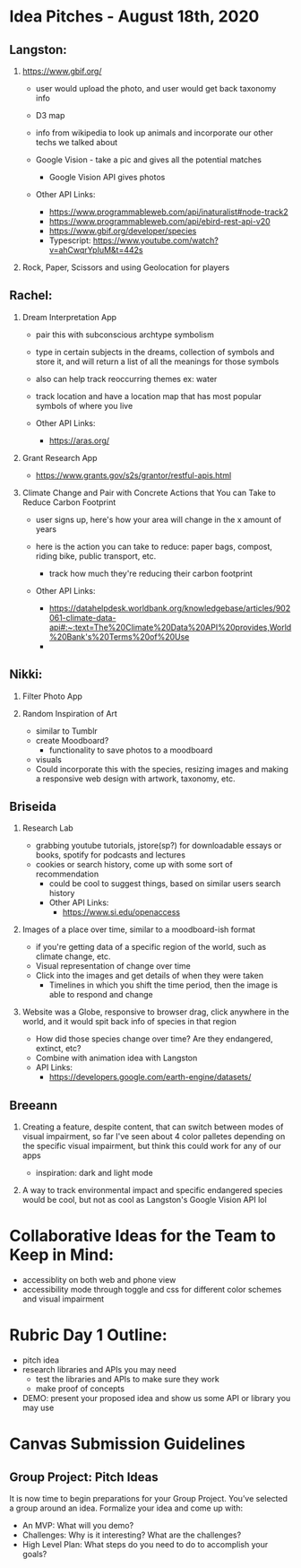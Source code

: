 # Idea Pitches - August 18th, 2020 

## Langston: 
1. https://www.gbif.org/ 
    - user would upload the photo, and user would get back taxonomy info 
    - D3 map 
    - info from wikipedia to look up animals and incorporate our other techs we talked about 
    - Google Vision - take a pic and gives all the potential matches 
        - Google Vision API gives photos 

    - Other API Links: 
        - https://www.programmableweb.com/api/inaturalist#node-track2
        - https://www.programmableweb.com/api/ebird-rest-api-v20
        - https://www.gbif.org/developer/species
        - Typescript: https://www.youtube.com/watch?v=ahCwqrYpIuM&t=442s 

2. Rock, Paper, Scissors and using Geolocation for players 

## Rachel: 
1. Dream Interpretation App 
    - pair this with subconscious archtype symbolism 
    - type in certain subjects in the dreams, collection of symbols and store it, and will return a list of all the meanings for those symbols 
    - also can help track reoccurring themes ex: water 
    - track location and have a location map that has most popular symbols of where you live 

    - Other API Links: 
        - https://aras.org/ 

2. Grant Research App 
    - https://www.grants.gov/s2s/grantor/restful-apis.html

3. Climate Change and Pair with Concrete Actions that You can Take to Reduce Carbon Footprint 
    - user signs up, here's how your area will change in the x amount of years 
    - here is the action you can take to reduce: paper bags, compost, riding bike, public transport, etc. 
        - track how much they're reducing their carbon footprint 

    - Other API Links: 
        - https://datahelpdesk.worldbank.org/knowledgebase/articles/902061-climate-data-api#:~:text=The%20Climate%20Data%20API%20provides,World%20Bank's%20Terms%20of%20Use 
        - 

## Nikki: 
1. Filter Photo App 

2. Random Inspiration of Art 
    - similar to Tumblr 
    - create Moodboard? 
        - functionality to save photos to a moodboard 
    - visuals 
    - Could incorporate this with the species, resizing images and making a responsive web design with artwork, taxonomy, etc. 

## Briseida
1. Research Lab 
    - grabbing youtube tutorials, jstore(sp?) for downloadable essays or books, spotify for podcasts and lectures 
    - cookies or search history, come up with some sort of recommendation
        - could be cool to suggest things, based on similar users search history 
        - Other API Links: 
            - https://www.si.edu/openaccess 

2. Images of a place over time, similar to a moodboard-ish format 
    - if you're getting data of a specific region of the world, such as climate change, etc. 
    - Visual representation of change over time 
    - Click into the images and get details of when they were taken
        - Timelines in which you shift the time period, then the image is able to respond and change 

3. Website was a Globe, responsive to browser drag, click anywhere in the world, and it would spit back info of species in that region 
    - How did those species change over time? Are they endangered, extinct, etc? 
    - Combine with animation idea with Langston 
    - API Links: 
        - https://developers.google.com/earth-engine/datasets/

## Breeann 
1. Creating a feature, despite content, that can switch between modes of visual impairment, so far I've seen about 4 color palletes depending on the specific visual impairment, but think this could work for any of our apps
    - inspiration: dark and light mode 

2. A way to track environmental impact and specific endangered species would be cool, but not as cool as Langston's Google Vision API lol 

# Collaborative Ideas for the Team to Keep in Mind: 
- accessiblity on both web and phone view 
- accessibility mode through toggle and css for different color schemes and visual impairment 



# Rubric Day 1 Outline: 
- pitch idea
- research libraries and APIs you may need
    - test the libraries and APIs to make sure they work
    - make proof of concepts
- DEMO: present your proposed idea and show us some API or library you may use

# Canvas Submission Guidelines 
## Group Project: Pitch Ideas
It is now time to begin preparations for your Group Project. You’ve selected a group around an idea. Formalize your idea and come up with:
- An MVP: What will you demo?
- Challenges: Why is it interesting? What are the challenges?
- High Level Plan: What steps do you need to do to accomplish your goals?
